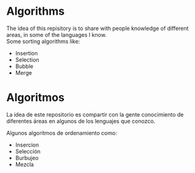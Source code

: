 # Algorithms
The idea of this repisitory is to share with people knowledge of different areas, in some of the languages I know.
<br>
Some sorting algorithms like:
<ul>
  <li>Insertion</li></li>
  <li>Selection</li>
  <li>Bubble</li>
  <li>Merge</li>
</ul>

<h1><b>Algoritmos</b></h1>
La idea de este repositorio es compartir con la gente conocimiento de diferentes áreas en algunos de los lenguajes que conozco.

Algunos algoritmos de ordenamiento como:

<ul>
  <li>Insercion</li>
  <li>Selección</li>
  <li>Burbujeo</li>
  <li>Mezcla</li>
</ul>
